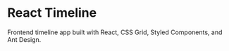 # React Timeline

Frontend timeline app built with React, CSS Grid, Styled Components, and Ant Design.
